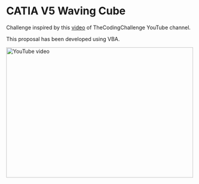 # CATIA V5 Waving Cube

Challenge inspired by this [video](https://www.youtube.com/watch?v=H81Tdrmz2LA) of TheCodingChallenge YouTube channel.

This proposal has been developed using VBA.

<a href="http://www.youtube.com/watch?feature=player_embedded&v=IVVExjg4HzE
" target="_blank"><img src="http://i3.ytimg.com/vi/IVVExjg4HzE/maxresdefault.jpg" 
alt="YouTube video" width="500" height="350" border="0" /></a>
